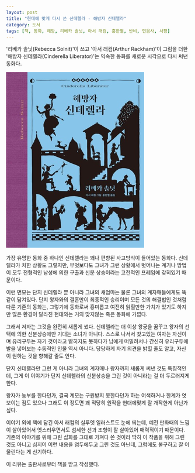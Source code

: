 ```yaml
---
layout: post
title: "현대에 맞게 다시 쓴 신데렐라 - 해방자 신데렐라"
category: 도서
tags: [책, 동화, 해방, 리베카 솔닛, 아서 래컴, 홍한별, 반비, 민음사, 서평]
---
```


'리베카 솔닛(Rebecca Solnit)'이 쓰고
'아서 래컴(Arthur Rackham)'이 그림을 더한
'해방자 신데렐라(Cinderella Liberator)'는
익숙한 동화를 새로운 시각으로 다시 써낸 동화다.

![표지](/images/book/cinderella-liberator-book-h480.jpg)

가장 유명한 동화 중 하나인 신데렐라는 꽤나 편향된 사고방식이 들어있는 동화다.
신데렐라가 처한 상황도 그렇지만,
무엇보다도 그녀가 그런 상황에서 벗어나는 계기나 방법이
모두 전형적인 남성에 의한 구출과 신분 상승이라는 고전적인 프레임에 갖혀있기 때문이다.

이런 면모는 단지 신데렐라 뿐 아니라
그녀의 새엄마는 물론 그녀의 계자매들에게도 똑같이 담겨있다.
단지 왕자와의 결혼만이 최종적인 승리이며 모든 것의 해결법인 것처럼 다룬 기존의 동화는,
그렇기에 동화로써 흥미롭고 여전히 읽힐만한 가치가 있기도 하지만
많은 환경이 달라진 현대와는 거의 맞지않는 죽은 동화에 가깝다.

그래서 저자는 그것을 완전히 새롭게 썼다.
신데렐라는 더 이상 왕궁을 꿈꾸고 왕자의 선택에 의한 신분상승에만 기대는 소녀가 아니다.
스스로 나서서 찾고있는 여자는 자신이며 유리구두는 자기 것이라고 밝히지도 못하다가
남에게 떠밀려서나 간신히 유리구두에 발을 넣어보는 수동적인 인물 역시 아니다.
당당하게 자기 의견을 밝힐 줄도 알고,
자신이 원하는 것을 향해갈 줄도 안다.

단지 신데렐라만 그런 게 아니라
그녀의 계자매나 왕자까지 새롭게 써낸 것도 특징적인데,
그게 이 이야기가 단지 신데렐라의 신분상승을 그린 것이 아니라는 걸 더 두르러지게 한다.

왕자가 농부를 한다던가,
결국 계모는 구원받지 못한다던가 하는
어색하거나 한계가 엿보이는 점도 있으나
그래도 이 정도면 꽤 적당히 원작을 현대에맞게 잘 개작한게 아닌가 싶다.

이야기 외에 책에 담긴 아서 래컴의 실루엣 일러스트도 눈에 띄는데,
예전 판화때의 느낌이 살아있어서 옛스러우면서도
섬세한 선과 조형이 잘 살아있어 매력적이기 때문이다.
기존의 이야기를 위해 그린 삽화를 그대로 가져다 쓴 것이라
딱히 이 작품을 위해 그린 것도 아니고
심지어 이런 내용을 염두에두고 그린 것도 아닌데,
그럼에도 불구하고 잘 어울린다는 게 신기하다.



<div class="im im-info">
이 리뷰는 출판사로부터 책을 받고 작성했다.
</div>
